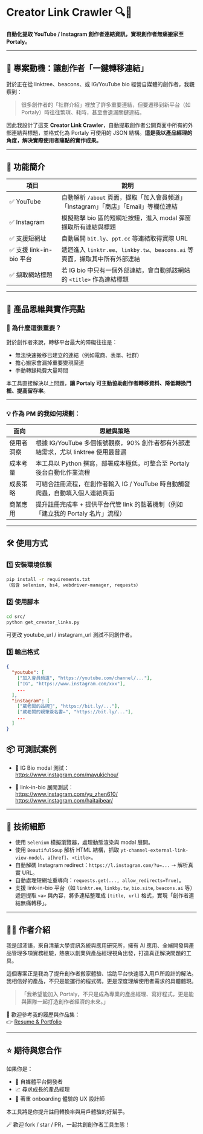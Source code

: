 # Creator Link Crawler 🔍🧩
**自動化提取 YouTube / Instagram 創作者連結資訊，實現創作者無痛搬家至 Portaly。**

---

## 📌 專案動機：讓創作者「一鍵轉移連結」

對於正在從 linktree、beacons、或 IG/YouTube bio 經營自媒體的創作者，我觀察到：

> 很多創作者的「社群介紹」裡放了許多重要連結，但要遷移到新平台（如 Portaly）時往往繁瑣、耗時，甚至會遺漏關鍵連結。

因此我設計了這支 **Creator Link Crawler**，自動提取創作者公開頁面中所有的外部連結與標題，並格式化為 Portaly 可使用的 JSON 結構。**這是我以產品經理的角度，解決實際使用者痛點的實作成果。**

---

## 🚀 功能簡介

| 項目 | 說明 |
|------|------|
| ✅ YouTube | 自動解析 `/about` 頁面，擷取「加入會員頻道」「Instagram」「商店」「Email」等欄位連結 |
| ✅ Instagram | 模擬點擊 bio 區的短網址按鈕，進入 modal 彈窗擷取所有連結與標題 |
| ✅ 支援短網址 | 自動展開 `bit.ly`、`ppt.cc` 等連結取得實際 URL |
| ✅ 支援 link-in-bio 平台 | 遞迴進入 `linktr.ee`、`linkby.tw`、`beacons.ai` 等頁面，擷取其中所有外部連結 |
| ✅ 擷取網站標題 | 若 IG bio 中只有一個外部連結，會自動抓該網站的 `<title>` 作為連結標題 |

---

## 🧠 產品思維與實作亮點

### 🎯 為什麼這很重要？

對於創作者來說，轉移平台最大的障礙往往是：
- 無法快速搬移已建立的連結（例如電商、表單、社群）
- 擔心搬家會漏掉重要變現渠道
- 手動轉錄耗費大量時間

本工具直接解決以上問題，**讓 Portaly 可主動協助創作者轉移資料、降低轉換門檻、提高留存率**。

---

### 💡 作為 PM 的我如何規劃：

| 面向 | 思維與策略 |
|------|------------|
| 使用者洞察 | 根據 IG/YouTube 多個帳號觀察，90% 創作者都有外部連結需求，尤以 linktree 使用最普遍 |
| 成本考量 | 本工具以 Python 撰寫，部署成本極低，可整合至 Portaly 後台自動化作業流程 |
| 成長策略 | 可結合註冊流程，在創作者輸入 IG / YouTube 時自動觸發爬蟲，自動填入個人連結頁面 |
| 商業應用 | 提升註冊完成率 + 提供平台代管 link 的黏著機制（例如「建立我的 Portaly 名片」流程） |

---

## 🛠️ 使用方式

### 1️⃣ 安裝環境依賴

```bash
pip install -r requirements.txt
（包含 selenium, bs4, webdriver-manager, requests）
```

### 2️⃣ 使用腳本
```bash
cd src/
python get_creator_links.py
```
可更改 youtube_url / instagram_url 測試不同創作者。

### 3️⃣ 輸出格式
```json
{
  "youtube": [
    ["加入會員頻道", "https://youtube.com/channel/..."],
    ["IG", "https://www.instagram.com/xxx"],
    ...
  ],
  "instagram": [
    ["葳老闆的品牌👗", "https://bit.ly/..."],
    ["葳老闆的親筆簽名書✏️", "https://bit.ly/..."],
    ...
  ]
}
```
## 📦 可測試案例

- 📍 IG Bio modal 測試：  
  https://www.instagram.com/mayukichou/

- 📍 link-in-bio 展開測試：  
  https://www.instagram.com/yu_zhen610/  
  https://www.instagram.com/haitaibear/

---

## 📌 技術細節

- 使用 `Selenium` 模擬瀏覽器，處理動態渲染與 modal 展開。
- 使用 `BeautifulSoup` 解析 HTML 結構，抓取 `yt-channel-external-link-view-model`、`a[href]`、`<title>`。
- 自動解碼 Instagram redirect：`https://l.instagram.com/?u=...` ➝ 解析真實 URL。
- 自動處理短網址重導向：`requests.get(..., allow_redirects=True)`。
- 支援 link-in-bio 平台（如 `linktr.ee`, `linkby.tw`, `bio.site`, `beacons.ai` 等）遞迴提取 `<a>` 與內容，將多連結整理成 `[title, url]` 格式，實現「創作者連結無痛轉移」。

---

## 🧑‍💻 作者介紹

我是邱沛語，來自清華大學資訊系統與應用研究所，擁有 AI 應用、全端開發與產品管理多項實務經驗，熱衷以創業與產品經理視角出發，打造真正解決問題的工具。

這個專案正是我為了提升創作者搬家體驗、協助平台快速導入用戶所設計的解法。我相信好的產品，不只是能運行的程式碼，更是深度理解使用者需求的具體體現。

> 「我希望能加入 Portaly，不只是成為專業的產品經理、寫好程式，更是能與團隊一起打造創作者經濟的未來。」

📮 歡迎參考我的履歷與作品集：  
👉 [Resume & Portfolio](https://drive.google.com/file/d/1P6syB-NHeXITSBBxQiTtaS_7-kCBfl49/view?usp=sharing)

---

## ⭐ 期待與您合作

如果你是：

- 🧩 自媒體平台開發者
- 📈 尋求成長的產品經理
- 🎨 著重 onboarding 體驗的 UX 設計師

本工具將是你提升註冊轉換率與用戶體驗的好幫手。

🪄 歡迎 fork / star / PR，一起共創創作者工具生態！

